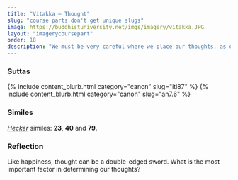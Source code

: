 ```yaml
---
title: "Vitakka — Thought"
slug: "course parts don't get unique slugs"
image: https://buddhistuniversity.net/imgs/imagery/vitakka.JPG
layout: "imagerycoursepart"
order: 18
description: "We must be very careful where we place our thoughts, as one thought leads to another, leads to another, leads to..."
---
```


### Suttas
<p>
{% include content_blurb.html category="canon" slug="iti87" %} 
{% include content_blurb.html category="canon" slug="an7.6" %}
</p>

### Similes

[_Hecker_](/content/monographs/similes-of-the-buddha_hecker) similes: **23**, **40** and **79**.

### Reflection

Like happiness, thought can be a double-edged sword. What is the most important factor in determining our thoughts?


